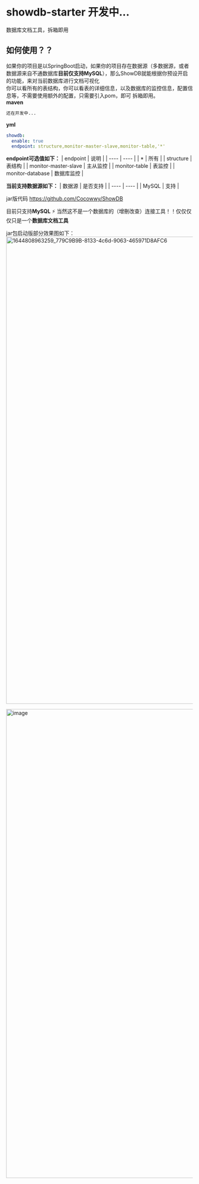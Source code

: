 # showdb-starter  开发中...
数据库文档工具，拆箱即用

## 如何使用？？  
如果你的项目是以SpringBoot启动，如果你的项目存在数据源（多数据源，或者数据源来自不通数据库**目前仅支持MySQL**），那么ShowDB就能根据你预设开启的功能，来对当前数据库进行文档可视化  
你可以看所有的表结构，你可以看表的详细信息，以及数据库的监控信息，配置信息等，不需要使用额外的配置，只需要引入pom，即可 拆箱即用。  
**maven**
```xml
还在开发中...
```

**yml**
```yml
showdb:
  enable: true
  endpoint: structure,monitor-master-slave,monitor-table,'*'  
```
  
**endpoint可选值如下：**
|  endpoint   | 说明  |
|  ----  | ----  |
| * | 所有 |
| structure  | 表结构 |
| monitor-master-slave  | 主从监控 |
| monitor-table  | 表监控 |
| monitor-database  | 数据库监控 |  


**当前支持数据源如下：**
|  数据源   | 是否支持  |
|  ----  | ----  |
| MySQL | 支持 |



jar版代码 https://github.com/Cocowwy/ShowDB


目前只支持**MySQL**
:zap: 当然这不是一个数据库的（增刪改查）连接工具！！仅仅仅仅只是一个**数据库文档工具**

jar包启动版部分效果图如下：
<img width="1257" alt="1644808963259_779C9B9B-8133-4c6d-9063-465971D8AFC6" src="https://user-images.githubusercontent.com/63331147/153794961-9543a094-2873-4332-aabb-d3f1e65541ee.png">

<img width="1262" alt="image" src="https://user-images.githubusercontent.com/63331147/153794948-c1e5e95b-eb97-4b91-b10b-550b3657e474.png">

